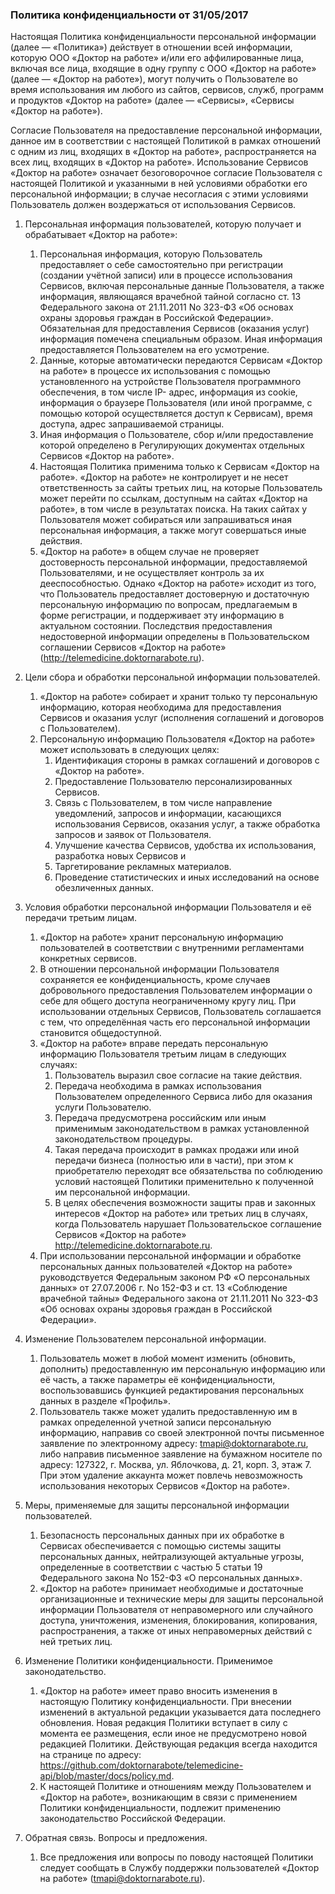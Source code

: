 ### Политика конфиденциальности от 31/05/2017

Настоящая Политика конфиденциальности персональной информации (далее — «Политика») действует в отношении всей информации, которую ООО «Доктор на работе» и/или его аффилированные лица, включая все лица, входящие в одну группу с ООО «Доктор на работе» (далее — «Доктор на работе»), могут получить о Пользователе во время использования им любого из сайтов, сервисов, служб, программ и продуктов «Доктор на работе» (далее — «Сервисы», «Сервисы «Доктор на работе»).

Согласие Пользователя на предоставление персональной информации, данное им в соответствии с настоящей Политикой в рамках отношений с одним из лиц, входящих в «Доктор на работе», распространяется на всех лиц, входящих в «Доктор на работе». Использование Сервисов «Доктор на работе» означает безоговорочное согласие Пользователя с настоящей Политикой и указанными в ней условиями обработки его персональной информации; в случае несогласия с этими условиями Пользователь должен воздержаться от использования Сервисов.

1. Персональная информация пользователей, которую получает и обрабатывает «Доктор на работе»:
	1.  Персональная информация, которую Пользователь предоставляет о себе самостоятельно при регистрации (создании учётной записи) или в процессе использования Сервисов, включая персональные данные Пользователя, а также информация, являющаяся врачебной тайной согласно ст. 13 Федерального закона от 21.11.2011 No 323-ФЗ «Об основах охраны здоровья граждан в Российской Федерации». Обязательная для предоставления Сервисов (оказания услуг) информация помечена специальным образом. Иная информация предоставляется Пользователем на его усмотрение.
  	2.  Данные, которые автоматически передаются Сервисам «Доктор на работе» в процессе их использования с помощью установленного на устройстве Пользователя программного обеспечения, в том числе IP- адрес, информация из cookie, информация о браузере Пользователя (или иной программе, с помощью которой осуществляется доступ к Сервисам), время доступа, адрес запрашиваемой страницы.
  	3.  Иная информация о Пользователе, сбор и/или предоставление которой определено в Регулирующих документах отдельных Сервисов «Доктор на работе».
  	4.  Настоящая Политика применима только к Сервисам «Доктор на работе». «Доктор на работе» не контролирует и не несет ответственность за сайты третьих лиц, на которые Пользователь может перейти по ссылкам, доступным на сайтах «Доктор на работе», в том числе в результатах поиска. На таких сайтах у Пользователя может собираться или запрашиваться иная персональная информация, а также могут совершаться иные действия.
  	5.  «Доктор на работе» в общем случае не проверяет достоверность персональной информации, предоставляемой Пользователями, и не осуществляет контроль за их дееспособностью. Однако «Доктор на работе» исходит из того, что Пользователь предоставляет достоверную и достаточную персональную информацию по вопросам, предлагаемым в форме регистрации, и поддерживает эту информацию в актуальном состоянии. Последствия предоставления недостоверной информации определены в Пользовательском соглашении Сервисов «Доктор на работе» (http://telemedicine.doktornarabote.ru).
2. Цели сбора и обработки персональной информации пользователей.
 	1.  «Доктор на работе» собирает и хранит только ту персональную информацию, которая необходима для предоставления Сервисов и оказания услуг (исполнения соглашений и договоров с Пользователем).
  	2.  Персональную информацию Пользователя «Доктор на работе» может использовать в следующих целях:
    	1. Идентификация стороны в рамках соглашений и договоров с «Доктор на работе».
    	2. Предоставление Пользователю персонализированных Сервисов.
    	3. Связь с Пользователем, в том числе направление уведомлений, запросов и информации, касающихся использования Сервисов, оказания услуг, а также обработка запросов и заявок от Пользователя.
    	4. Улучшение качества Сервисов, удобства их использования, разработка новых Сервисов и
    	5. Таргетирование рекламных материалов.
    	6. Проведение статистических и иных исследований на основе обезличенных данных.
3. Условия обработки персональной информации Пользователя и её передачи третьим лицам.
	1. «Доктор на работе» хранит персональную информацию пользователей в соответствии с внутренними регламентами конкретных сервисов.
  	2.  В отношении персональной информации Пользователя сохраняется ее конфиденциальность, кроме случаев добровольного предоставления Пользователем информации о себе для общего доступа неограниченному кругу лиц. При использовании отдельных Сервисов, Пользователь соглашается с тем, что определённая часть его персональной информации становится общедоступной.
  	3.  «Доктор на работе» вправе передать персональную информацию Пользователя третьим лицам в следующих случаях:
    	1.  Пользователь выразил свое согласие на такие действия.
    	2.  Передача необходима в рамках использования Пользователем определенного Сервиса либо для оказания услуги Пользователю.
    	3.  Передача предусмотрена российским или иным применимым законодательством в рамках установленной законодательством процедуры.
    	4.  Такая передача происходит в рамках продажи или иной передачи бизнеса (полностью или в части), при этом к приобретателю переходят все обязательства по соблюдению условий настоящей Политики применительно к полученной им персональной информации.
    	5.  В целях обеспечения возможности защиты прав и законных интересов «Доктор на работе» или третьих лиц в случаях, когда Пользователь нарушает Пользовательское соглашение Сервисов «Доктор на работе» http://telemedicine.doktornarabote.ru. 
  	4.  При использовании персональной информации и обработке персональных данных пользователей «Доктор на работе» руководствуется Федеральным законом РФ «О персональных данных» от 27.07.2006 г. No 152-ФЗ и ст. 13 «Соблюдение врачебной тайны» Федерального закона от 21.11.2011 No 323-ФЗ «Об основах охраны здоровья граждан в Российской Федерации».
4. Изменение Пользователем персональной информации.
	1.  Пользователь может в любой момент изменить (обновить, дополнить) предоставленную им персональную информацию или её часть, а также параметры её конфиденциальности, воспользовавшись функцией редактирования персональных данных в разделе «Профиль».
  	2.  Пользователь также может удалить предоставленную им в рамках определенной учетной записи персональную информацию, направив со своей электронной почты письменное заявление по электронному адресу: tmapi@doktornarabote.ru, либо направив письменное заявление на бумажном носителе по адресу: 127322, г. Москва, ул. Яблочкова, д. 21, корп. 3, этаж 7. При этом удаление аккаунта может повлечь невозможность использования некоторых Сервисов «Доктор на работе».

5. Меры, применяемые для защиты персональной информации пользователей.
  	1.  Безопасность персональных данных при их обработке в Сервисах обеспечивается с помощью системы защиты персональных данных, нейтрализующей актуальные угрозы, определенные в соответствии с частью 5 статьи 19 Федерального закона No 152-ФЗ «О персональных данных».
  	2.  «Доктор на работе» принимает необходимые и достаточные организационные и технические меры для защиты персональной информации Пользователя от неправомерного или случайного доступа, уничтожения, изменения, блокирования, копирования, распространения, а также от иных неправомерных действий с ней третьих лиц.
6. Изменение Политики конфиденциальности. Применимое законодательство.
	1.  «Доктор на работе» имеет право вносить изменения в настоящую Политику конфиденциальности. При внесении изменений в актуальной редакции указывается дата последнего обновления. Новая редакция Политики вступает в силу с момента ее размещения, если иное не предусмотрено новой редакцией Политики. Действующая редакция всегда находится на странице по адресу: https://github.com/doktornarabote/telemedicine-api/blob/master/docs/policy.md.
  	2.  К настоящей Политике и отношениям между Пользователем и «Доктор на работе», возникающим в связи с применением Политики конфиденциальности, подлежит применению законодательство Российской Федерации.
7. Обратная связь. Вопросы и предложения.
	1.  Все предложения или вопросы по поводу настоящей Политики следует сообщать в Службу поддержки пользователей «Доктор на работе» ([tmapi@doktornarabote.ru](tmapi@doktornarabote.ru)).
	
